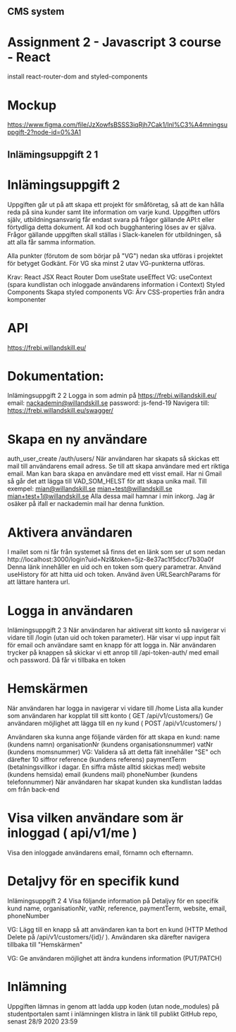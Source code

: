 ## CMS system 
# Assignment 2 - Javascript 3 course - React

install react-router-dom and styled-components

# Mockup
https://www.figma.com/file/JzXowfsBSSS3iqRjh7Cak1/Inl%C3%A4mningsuppgift-2?node-id=0%3A1

## Inlämingsuppgift 2 1

# Inlämingsuppgift 2
Uppgiften går ut på att skapa ett projekt för småföretag, så att de kan hålla
reda på sina kunder samt lite information om varje kund.
Uppgiften utförs själv, utbildningsansvarig får endast svara på frågor gällande
API:t eller förtydliga detta dokument. All kod och bugghantering löses av er
själva. Frågor gällande uppgiften skall ställas i Slack-kanelen för utbildningen,
så att alla får samma information.

Alla punkter (förutom de som börjar på "VG") nedan ska utföras i projektet för
betyget Godkänt. För VG ska minst 2 utav VG-punkterna utföras.

Krav:
React
JSX
React Router Dom
useState
useEffect
VG: useContext (spara kundlistan och inloggade användarens information i
Context)
Styled Components
Skapa styled components
VG: Ärv CSS-properties från andra komponenter


# API
https://frebi.willandskill.eu/


# Dokumentation:
Inlämingsuppgift 2 2
Logga in som admin på https://frebi.willandskill.eu/
email: nackademin@willandskill.se
password: js-fend-19
Navigera till: https://frebi.willandskill.eu/swagger/


# Skapa en ny användare
auth_user_create
/auth/users/
När användaren har skapats så skickas ett mail till användarens email adress.
Se till att skapa användare med ert riktiga email. Man kan bara skapa en
användare med ett visst email. Har ni Gmail så går det att lägga till
VAD_SOM_HELST för att skapa unika mail. Till exempel:
mian@willandskill.se
mian+test@willandskill.se
mian+test+1@willandskill.se
Alla dessa mail hamnar i min inkorg. Jag är osäker på ifall er nackademin mail
har denna funktion.


# Aktivera användaren
I mailet som ni får från systemet så finns det en länk som ser ut som nedan
http://localhost:3000/login?uid=NzI&token=5jz-8e37ac1f5dccf7b30a0f
Denna länk innehåller en uid och en token som query parametrar.
Använd useHistory för att hitta uid och token. Använd även URLSearchParams
för att lättare hantera url.


# Logga in användaren
Inlämingsuppgift 2 3
När användaren har aktiverat sitt konto så navigerar vi vidare till /login (utan
uid och token parameter). Här visar vi upp input fält för email och användare
samt en knapp för att logga in. När användaren trycker på knappen så skickar
vi ett anrop till /api-token-auth/ med email och password. Då får vi tillbaka en
token


# Hemskärmen
När användaren har logga in navigerar vi vidare till /home
Lista alla kunder som användaren har kopplat till sitt konto ( GET
/api/v1/customers/)
Ge användaren möjlighet att lägga till en ny kund ( POST /api/v1/customers/ )

Användaren ska kunna ange följande värden för att skapa en kund:
name (kundens namn)
organisationNr (kundens organisationsnummer)
vatNr (kundens momsnummer)
VG: Validera så att detta fält innehåller "SE" och därefter 10
siffror
reference (kundens referens)
paymentTerm (betalningsvillkor i dagar. En siffra måste alltid
skickas med)
website (kundens hemsida)
email (kundens mail)
phoneNumber (kundens telefonnummer)
När användaren har skapat kunden ska kundlistan laddas om från
back-end


# Visa vilken användare som är inloggad ( api/v1/me )
Visa den inloggade användarens email, förnamn och efternamn.


# Detaljvy för en specifik kund
Inlämingsuppgift 2 4
Visa följande information på Detaljvy för en specifik kund
name,
organisationNr,
vatNr,
reference,
paymentTerm,
website,
email,
phoneNumber

VG: Lägg till en knapp så att användaren kan ta bort en kund HTTP
Method Delete på /api/v1/customers/{id}/ ). Användaren ska därefter
navigera tillbaka till "Hemskärmen"

VG: Ge användaren möjlighet att ändra kundens information PUT/PATCH


# Inlämning
Uppgiften lämnas in genom att ladda upp koden (utan node_modules) på
studentportalen samt i inlämningen klistra in länk till publikt GitHub repo,
senast 28/9 2020 2359